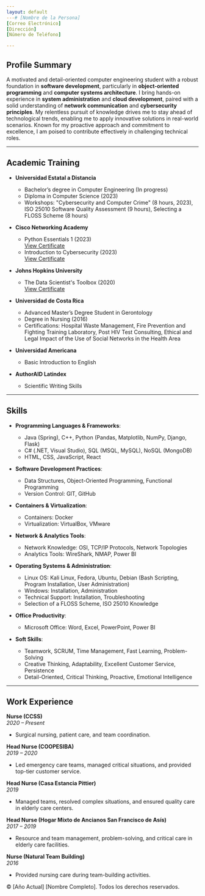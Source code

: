```yaml
---
layout: default
---# [Nombre de la Persona]
[Correo Electrónico]  
[Dirección]  
[Número de Teléfono]  

---
```


## Profile Summary

A motivated and detail-oriented computer engineering student with a robust foundation in **software development**, particularly in **object-oriented programming** and **computer systems architecture**. I bring hands-on experience in **system administration** and **cloud development**, paired with a solid understanding of **network communication** and **cybersecurity principles**. My relentless pursuit of knowledge drives me to stay ahead of technological trends, enabling me to apply innovative solutions in real-world scenarios. Known for my proactive approach and commitment to excellence, I am poised to contribute effectively in challenging technical roles.

---

## Academic Training

- **Universidad Estatal a Distancia**  
  - Bachelor’s degree in Computer Engineering (In progress)  
  - Diploma in Computer Science (2023)  
  - Workshops: "Cybersecurity and Computer Crime" (8 hours, 2023), ISO 25010 Software Quality Assessment (9 hours), Selecting a FLOSS Scheme (8 hours)

- **Cisco Networking Academy**  
  - Python Essentials 1 (2023)  
    [View Certificate](https://www.credly.com/badges/33d59510-88c2-44a0-85c9-65fef7b44da0/public_url)  
  - Introduction to Cybersecurity (2023)  
    [View Certificate](https://www.credly.com/badges/1ad801a4-065f-4e12-8642-5f6be80b71c1/public_url)

- **Johns Hopkins University**  
  - The Data Scientist's Toolbox (2020)  
    [View Certificate](https://coursera.org/share/50c7a3e1562c3801de4c9fa19443501e)

- **Universidad de Costa Rica**  
  - Advanced Master’s Degree Student in Gerontology  
  - Degree in Nursing (2016)  
  - Certifications: Hospital Waste Management, Fire Prevention and Fighting Training Laboratory, Post HIV Test Consulting, Ethical and Legal Impact of the Use of Social Networks in the Health Area

- **Universidad Americana**  
  - Basic Introduction to English

- **AuthorAID Latindex**  
  - Scientific Writing Skills

---

## Skills

- **Programming Languages & Frameworks**:  
  - Java (Spring), C++, Python (Pandas, Matplotlib, NumPy, Django, Flask)  
  - C# (.NET, Visual Studio), SQL (MSQL, MySQL), NoSQL (MongoDB)  
  - HTML, CSS, JavaScript, React

- **Software Development Practices**:  
  - Data Structures, Object-Oriented Programming, Functional Programming  
  - Version Control: GIT, GitHub

- **Containers & Virtualization**:  
  - Containers: Docker  
  - Virtualization: VirtualBox, VMware

- **Network & Analytics Tools**:  
  - Network Knowledge: OSI, TCP/IP Protocols, Network Topologies  
  - Analytics Tools: WireShark, NMAP, Power BI

- **Operating Systems & Administration**:  
  - Linux OS: Kali Linux, Fedora, Ubuntu, Debian (Bash Scripting, Program Installation, User Administration)  
  - Windows: Installation, Administration  
  - Technical Support: Installation, Troubleshooting  
  - Selection of a FLOSS Scheme, ISO 25010 Knowledge

- **Office Productivity**:  
  - Microsoft Office: Word, Excel, PowerPoint, Power BI

- **Soft Skills**:  
  - Teamwork, SCRUM, Time Management, Fast Learning, Problem-Solving  
  - Creative Thinking, Adaptability, Excellent Customer Service, Persistence  
  - Detail-Oriented, Critical Thinking, Proactive, Emotional Intelligence

---

## Work Experience

**Nurse (CCSS)**  
*2020 – Present*  
- Surgical nursing, patient care, and team coordination.

**Head Nurse (COOPESIBA)**  
*2019 – 2020*  
- Led emergency care teams, managed critical situations, and provided top-tier customer service.

**Head Nurse (Casa Estancia Pittier)**  
*2019*  
- Managed teams, resolved complex situations, and ensured quality care in elderly care centers.

**Head Nurse (Hogar Mixto de Ancianos San Francisco de Asís)**  
*2017 – 2019*  
- Resource and team management, problem-solving, and critical care in elderly care facilities.

**Nurse (Natural Team Building)**  
*2016*  
- Provided nursing care during team-building activities.


© [Año Actual] [Nombre Completo]. Todos los derechos reservados.

